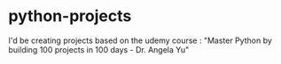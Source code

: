 # python-projects
I'd be creating projects based on the udemy course : "Master Python by building 100 projects in 100 days - Dr. Angela Yu"

